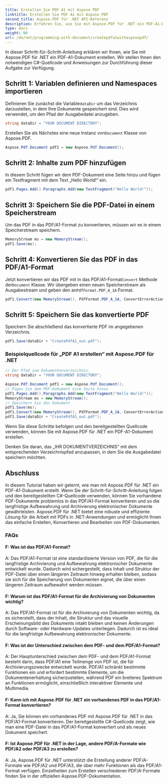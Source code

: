 ```yaml
---
title: Erstellen Sie PDF A1 mit Aspose PDF
linktitle: Erstellen Sie PDF A1 mit Aspose PDF
second_title: Aspose.PDF für .NET API-Referenz
description: Erfahren Sie, wie Sie mit Aspose.PDF für .NET ein PDF-A1-Dokument erstellen. Schritt-für-Schritt-Anleitung mit C#-Quellcode. PDFs effizient optimieren.
type: docs
weight: 90
url: /de/net/programming-with-document/createpdfa1withasposepdf/
---
```

In dieser Schritt-für-Schritt-Anleitung erklären wir Ihnen, wie Sie mit Aspose.PDF für .NET ein PDF-A1-Dokument erstellen. Wir stellen Ihnen den notwendigen C#-Quellcode und Anweisungen zur Durchführung dieser Aufgabe zur Verfügung.

## Schritt 1: Variablen definieren und Namespaces importieren

 Definieren Sie zunächst die Variable`dataDir` um das Verzeichnis darzustellen, in dem Ihre Dokumente gespeichert sind. Dies wird verwendet, um den Pfad der Ausgabedatei anzugeben.

```csharp
string dataDir = "YOUR DOCUMENT DIRECTORY";
```

 Erstellen Sie als Nächstes eine neue Instanz von`Document` Klasse von Aspose.PDF.

```csharp
Aspose.Pdf.Document pdf1 = new Aspose.Pdf.Document();
```

## Schritt 2: Inhalte zum PDF hinzufügen

In diesem Schritt fügen wir dem PDF-Dokument eine Seite hinzu und fügen ein Textfragment mit dem Text „Hello World!“ ein.

```csharp
pdf1.Pages.Add().Paragraphs.Add(new TextFragment("Hello World!"));
```

## Schritt 3: Speichern Sie die PDF-Datei in einem Speicherstream

Um das PDF in das PDF/A1-Format zu konvertieren, müssen wir es in einem Speicherstream speichern.

```csharp
MemoryStream ms = new MemoryStream();
pdf1.Save(ms);
```

## Schritt 4: Konvertieren Sie das PDF in das PDF/A1-Format

 Jetzt konvertieren wir das PDF mit in das PDF/A1-Format`Convert` Methode der`Document` Klasse. Wir übergeben einen neuen Speicherstream als Ausgabestream und geben den an`PdfFormat.PDF_A_1A` Format.

```csharp
pdf1.Convert(new MemoryStream(), PdfFormat.PDF_A_1A, ConvertErrorAction.Delete);
```

## Schritt 5: Speichern Sie das konvertierte PDF

Speichern Sie abschließend das konvertierte PDF im angegebenen Verzeichnis.

```csharp
pdf1.Save(dataDir + "CreatePdfA1_out.pdf");
```

### Beispielquellcode für „PDF A1 erstellen“ mit Aspose.PDF für .NET

```csharp
// Der Pfad zum Dokumentenverzeichnis.
string dataDir = "YOUR DOCUMENT DIRECTORY";

Aspose.Pdf.Document pdf1 = new Aspose.Pdf.Document();
// Fügen Sie dem PDF-Dokument eine Seite hinzu
pdf1.Pages.Add().Paragraphs.Add(new TextFragment("Hello World!"));
MemoryStream ms = new MemoryStream();
// Speichern Sie das Dokument
pdf1.Save(ms);
pdf1.Convert(new MemoryStream(), PdfFormat.PDF_A_1A, ConvertErrorAction.Delete);
pdf1.Save(dataDir + "CreatePdfA1_out.pdf");
```

Wenn Sie diese Schritte befolgen und den bereitgestellten Quellcode verwenden, können Sie mit Aspose.PDF für .NET ein PDF-A1-Dokument erstellen.

Denken Sie daran, das „IHR DOKUMENTVERZEICHNIS“ mit dem entsprechenden Verzeichnispfad anzupassen, in dem Sie die Ausgabedatei speichern möchten.

## Abschluss

In diesem Tutorial haben wir gelernt, wie man mit Aspose.PDF für .NET ein PDF-A1-Dokument erstellt. Wenn Sie der Schritt-für-Schritt-Anleitung folgen und den bereitgestellten C#-Quellcode verwenden, können Sie vorhandene PDF-Dokumente problemlos in das PDF/A1-Format konvertieren und so die langfristige Aufbewahrung und Archivierung elektronischer Dokumente gewährleisten. Aspose.PDF für .NET bietet eine robuste und effiziente Lösung für die Arbeit mit PDFs in .NET-Anwendungen und ermöglicht Ihnen das einfache Erstellen, Konvertieren und Bearbeiten von PDF-Dokumenten.

### FAQs

#### F: Was ist das PDF/A1-Format?

A: Das PDF/A1-Format ist eine standardisierte Version von PDF, die für die langfristige Archivierung und Aufbewahrung elektronischer Dokumente entwickelt wurde. Dadurch wird sichergestellt, dass Inhalt und Struktur der PDF-Datei über einen längeren Zeitraum hinweg erhalten bleiben, sodass sie sich für die Speicherung von Dokumenten eignet, die über einen längeren Zeitraum aufbewahrt werden müssen.

#### F: Warum ist das PDF/A1-Format für die Archivierung von Dokumenten wichtig?

A: Das PDF/A1-Format ist für die Archivierung von Dokumenten wichtig, da es sicherstellt, dass der Inhalt, die Struktur und das visuelle Erscheinungsbild des Dokuments intakt bleiben und keinen Änderungen durch Software- oder Hardware-Updates unterliegen. Dadurch ist es ideal für die langfristige Aufbewahrung elektronischer Dokumente.

#### F: Was ist der Unterschied zwischen dem PDF- und dem PDF/A1-Format?

A: Der Hauptunterschied zwischen dem PDF- und dem PDF/A1-Format besteht darin, dass PDF/A1 eine Teilmenge von PDF ist, die für Archivierungszwecke entwickelt wurde. PDF/A1 schränkt bestimmte Funktionen ein und erfordert bestimmte Elemente, um die Dokumentenerhaltung sicherzustellen, während PDF ein breiteres Spektrum an Funktionen ermöglicht, einschließlich interaktiver Elemente und Multimedia.

#### F: Kann ich mit Aspose.PDF für .NET ein vorhandenes PDF in das PDF/A1-Format konvertieren?

A: Ja, Sie können ein vorhandenes PDF mit Aspose.PDF für .NET in das PDF/A1-Format konvertieren. Der bereitgestellte C#-Quellcode zeigt, wie man eine PDF-Datei in das PDF/A1-Format konvertiert und als neues Dokument speichert.

#### F: Ist Aspose.PDF für .NET in der Lage, andere PDF/A-Formate wie PDF/A2 oder PDF/A3 zu erstellen?

A: Ja, Aspose.PDF für .NET unterstützt die Erstellung anderer PDF/A-Formate wie PDF/A2 und PDF/A3, die über mehr Funktionen als das PDF/A1-Format verfügen. Einzelheiten zum Erstellen verschiedener PDF/A-Formate finden Sie in der offiziellen Aspose.PDF-Dokumentation.